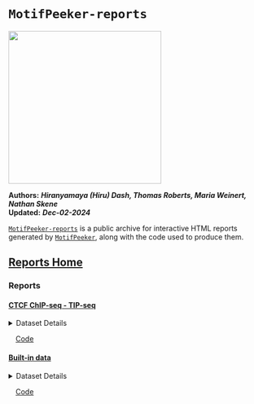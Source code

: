 
# <code>MotifPeeker-reports</code>

<img
src="https://github.com/neurogenomics/MotifPeeker/raw/master/inst/hex/hex.png"
style="height: 300px !important;" />

**Authors:** ***Hiranyamaya (Hiru) Dash, Thomas Roberts, Maria Weinert,
Nathan Skene***  
**Updated:** ***Dec-02-2024***

[`MotifPeeker-reports`](https://github.com/neurogenomics/MotifPeeker-reports/)
is a public archive for interactive HTML reports generated by
[`MotifPeeker`](https://github.com/neurogenomics/MotifPeeker), along
with the code used to produce them.

## [Reports Home](https://neurogenomics.github.io/MotifPeeker-reports/)

### Reports

#### [CTCF ChIP-seq - TIP-seq](https://neurogenomics.github.io/MotifPeeker-reports/CTCF_ChIP-TIP/output/MotifPeeker_20241130_134203/MotifPeeker.html)

<details>

<summary>Dataset Details</summary> Compares three public ChIP-seq
datasets against a TIP-seq dataset for CTCF in HCT116 cells. Details of
the datasets used are as follows:

1.  <code>ChIPSeq1</code>  
    ENCODE Accession:
    [ENCFF172XLC](https://www.encodeproject.org/files/ENCFF172XLC/)  
2.  <code>ChIPSeq2</code>  
    ENCODE Accession:
    [ENCFF411OOS](https://www.encodeproject.org/files/ENCFF411OOS/)  
3.  <code>ChIPSeq3</code>  
    ENCODE Accession:
    [ENCFF091ODJ](https://www.encodeproject.org/files/ENCFF091ODJ/)
4.  <code>TIPSeq</code>  
    Alignment file produced by running the
    [`nf-core/cutandrun`](https://nf-co.re/cutandrun/) pipeline on the
    raw sequencing data sourced from *NIH Sequence Read Archives* [*ID:
    SRR16963166*](https://trace.ncbi.nlm.nih.gov/Traces/index.html?view=run_browser&acc=SRR16963166&display=metadata).

Peak calling was performed using
[`MACS3`](https://github.com/macs3-project/MACS) using the following
commands:

``` r
## For ChIP-Seq datasets
MACSr::callpeak(
        tfile = ...,
        cfile = NULL,  # No control file
        nomodel = FALSE,
        qvalue = 0.01,
        format = "BAM",
        name = "chipseq",
        outdir = ...
    )
    
## For TIP-Seq dataset
MACSr::callpeak(
        tfile = tipseq_alignment_data,
        nomodel = TRUE,
        qvalue = 0.01,
        shift = -75,  # 5' shift
        extsize = 150,
        keepduplicates = "all",
        format = "BAM",
        name = "tipseq",
        outdir = ...
    )
```

Motif files used:

1.  CTCF motif [MA1930.2](https://jaspar.elixir.no/matrix/MA1930.2/)
2.  CTCFL motif [MA1102.3](https://jaspar.elixir.no/matrix/MA1102.3/)

</details>

 [Code](https://github.com/neurogenomics/MotifPeeker-reports/blob/master/CTCF_ChIP-TIP/run.R)

#### [Built-in data](https://neurogenomics.github.io/MotifPeeker-reports/built_in_data/output/MotifPeeker_20241130_032318/MotifPeeker.html)

<details>

<summary>Dataset Details</summary> Report generated from built-in data,
as described in the
<a href="https://neurogenomics.github.io/MotifPeeker/articles/MotifPeeker.html">
<code>MotifPeeker</code> vignette</a>.

</details>

 [Code](https://github.com/neurogenomics/MotifPeeker-reports/blob/master/built_in_data/run.R)
